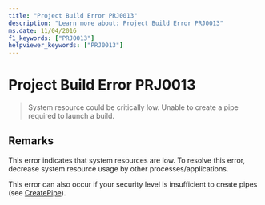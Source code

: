 ```yaml
---
title: "Project Build Error PRJ0013"
description: "Learn more about: Project Build Error PRJ0013"
ms.date: 11/04/2016
f1_keywords: ["PRJ0013"]
helpviewer_keywords: ["PRJ0013"]
---
```

# Project Build Error PRJ0013

> System resource could be critically low. Unable to create a pipe required to launch a build.

## Remarks

This error indicates that system resources are low. To resolve this error, decrease system resource usage by other processes/applications.

This error can also occur if your security level is insufficient to create pipes (see [CreatePipe](/windows/win32/api/namedpipeapi/nf-namedpipeapi-createpipe)).
